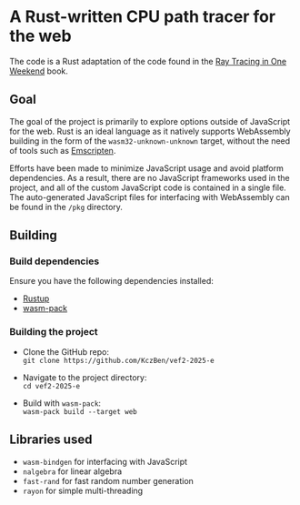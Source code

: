 # A Rust-written CPU path tracer for the web

The code is a Rust adaptation of the code found in the [Ray Tracing in One Weekend](https://raytracing.github.io/) book.

## Goal
The goal of the project is primarily to explore options outside of JavaScript for the web. Rust is an ideal language as it natively supports WebAssembly building in the form of the `wasm32-unknown-unknown` target, without the need of tools such as [Emscripten](https://github.com/emscripten-core/emscripten).

Efforts have been made to minimize JavaScript usage and avoid platform dependencies. As a result, there are no JavaScript frameworks used in the project, and all of the custom JavaScript code is contained in a single file. The auto-generated JavaScript files for interfacing with WebAssembly can be found in the `/pkg` directory.

## Building
### Build dependencies
Ensure you have the following dependencies installed:
* [Rustup](https://www.rust-lang.org/tools/install)
* [wasm-pack](https://github.com/rustwasm/wasm-bindgen)

### Building the project
* Clone the GitHub repo:\
`git clone https://github.com/KczBen/vef2-2025-e`

* Navigate to the project directory:\
`cd vef2-2025-e`

* Build with `wasm-pack`:\
`wasm-pack build --target web`

## Libraries used
* `wasm-bindgen` for interfacing with JavaScript
* `nalgebra` for linear algebra
* `fast-rand` for fast random number generation
* `rayon` for simple multi-threading